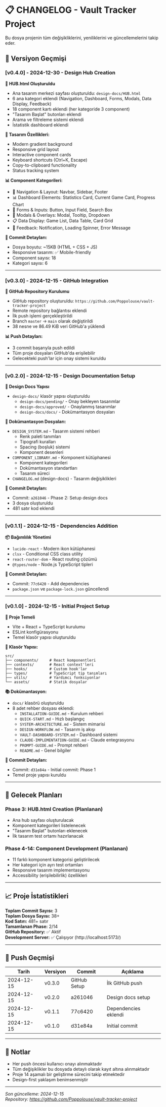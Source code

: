 # 📋 CHANGELOG - Vault Tracker Project

Bu dosya projenin tüm değişikliklerini, yeniliklerini ve güncellemelerini takip eder.

## 📅 Versiyon Geçmişi

### [v0.4.0] - 2024-12-30 - Design Hub Creation
**🎨 HUB.html Oluşturuldu**
- Ana tasarım merkezi sayfası oluşturuldu: `design-docs/HUB.html`
- 6 ana kategori eklendi (Navigation, Dashboard, Forms, Modals, Data Display, Feedback)
- 18 component kartı eklendi (her kategoride 3 component)
- "Tasarım Başlat" butonları eklendi
- Arama ve filtreleme sistemi eklendi
- İstatistik dashboard eklendi

**🎨 Tasarım Özellikleri:**
- Modern gradient background
- Responsive grid layout
- Interactive component cards
- Keyboard shortcuts (Ctrl+K, Escape)
- Copy-to-clipboard functionality
- Status tracking system

**📊 Component Kategorileri:**
- 🧭 Navigation & Layout: Navbar, Sidebar, Footer
- 📊 Dashboard Elements: Statistics Card, Current Game Card, Progress Chart
- 📝 Forms & Inputs: Button, Input Field, Search Box
- 🔲 Modals & Overlays: Modal, Tooltip, Dropdown
- 📋 Data Display: Game List, Data Table, Card Grid
- 💬 Feedback: Notification, Loading Spinner, Error Message

**🔧 Commit Detayları:**
- Dosya boyutu: ~15KB (HTML + CSS + JS)
- Responsive tasarım: ✅ Mobile-friendly
- Component sayısı: 18
- Kategori sayısı: 6

---

### [v0.3.0] - 2024-12-15 - GitHub Integration
**🚀 GitHub Repository Kurulumu**
- GitHub repository oluşturuldu: `https://github.com/Poppolouse/vault-tracker-project`
- Remote repository bağlantısı eklendi
- İlk push işlemi gerçekleştirildi
- Branch `master` → `main` olarak değiştirildi
- 38 nesne ve 86.49 KiB veri GitHub'a yüklendi

**📊 Push Detayları:**
- 3 commit başarıyla push edildi
- Tüm proje dosyaları GitHub'da erişilebilir
- Gelecekteki push'lar için onay sistemi kuruldu

---

### [v0.2.0] - 2024-12-15 - Design Documentation Setup
**📁 Design Docs Yapısı**
- `design-docs/` klasör yapısı oluşturuldu
  - `design-docs/pending/` - Onay bekleyen tasarımlar
  - `design-docs/approved/` - Onaylanmış tasarımlar  
  - `design-docs/docs/` - Dokümantasyon dosyaları

**📄 Dokümantasyon Dosyaları:**
- `DESIGN_SYSTEM.md` - Tasarım sistemi rehberi
  - Renk paleti tanımları
  - Tipografi kuralları
  - Spacing (boşluk) sistemi
  - Komponent desenleri
- `COMPONENT_LIBRARY.md` - Komponent kütüphanesi
  - Komponent kategorileri
  - Dokümantasyon standartları
  - Tasarım süreci
- `CHANGELOG.md` (design-docs) - Tasarım değişiklikleri

**🔧 Commit Detayları:**
- Commit: `a261046` - Phase 2: Setup design docs
- 3 dosya oluşturuldu
- 481 satır kod eklendi

---

### [v0.1.1] - 2024-12-15 - Dependencies Addition
**📦 Bağımlılık Yönetimi**
- `lucide-react` - Modern ikon kütüphanesi
- `clsx` - Conditional CSS class utility
- `react-router-dom` - React routing çözümü
- `@types/node` - Node.js TypeScript tipleri

**🔧 Commit Detayları:**
- Commit: `77c6420` - Add dependencies
- `package.json` ve `package-lock.json` güncellendi

---

### [v0.1.0] - 2024-12-15 - Initial Project Setup
**🎯 Proje Temeli**
- Vite + React + TypeScript kurulumu
- ESLint konfigürasyonu
- Temel klasör yapısı oluşturuldu

**📁 Klasör Yapısı:**
```
src/
├── components/     # React komponentleri
├── contexts/       # React context'leri
├── hooks/          # Custom hook'lar
├── types/          # TypeScript tip tanımları
├── utils/          # Yardımcı fonksiyonlar
└── assets/         # Statik dosyalar
```

**📚 Dokümantasyon:**
- `docs/` klasörü oluşturuldu
- 8 adet rehber dosyası eklendi:
  - `INSTALLATION-GUIDE.md` - Kurulum rehberi
  - `QUICK-START.md` - Hızlı başlangıç
  - `SYSTEM-ARCHITECTURE.md` - Sistem mimarisi
  - `DESIGN-WORKFLOW.md` - Tasarım iş akışı
  - `VAULT-DASHBOARD-SYSTEM.md` - Dashboard sistemi
  - `CLAUDE-IMPLEMENTATION-GUIDE.md` - Claude entegrasyonu
  - `PROMPT-GUIDE.md` - Prompt rehberi
  - `README.md` - Genel bilgiler

**🔧 Commit Detayları:**
- Commit: `d31e84a` - Initial commit: Phase 1
- Temel proje yapısı kuruldu

---

## 🎯 Gelecek Planları

### Phase 3: HUB.html Creation (Planlanan)
- Ana hub sayfası oluşturulacak
- Komponent kategorileri listelenecek
- "Tasarım Başlat" butonları eklenecek
- İlk tasarım test ortamı hazırlanacak

### Phase 4-14: Component Development (Planlanan)
- 11 farklı komponent kategorisi geliştirilecek
- Her kategori için ayrı test ortamları
- Responsive tasarım implementasyonu
- Accessibility (erişilebilirlik) özellikleri

---

## 📈 Proje İstatistikleri

**Toplam Commit Sayısı:** 3  
**Toplam Dosya Sayısı:** 38+  
**Kod Satırı:** 481+ satır  
**Tamamlanan Phase:** 2/14  
**GitHub Repository:** ✅ Aktif  
**Development Server:** ✅ Çalışıyor (http://localhost:5173/)

---

## 🔄 Push Geçmişi

| Tarih | Versiyon | Commit | Açıklama |
|-------|----------|--------|----------|
| 2024-12-15 | v0.3.0 | GitHub Setup | İlk GitHub push |
| 2024-12-15 | v0.2.0 | a261046 | Design docs setup |
| 2024-12-15 | v0.1.1 | 77c6420 | Dependencies eklendi |
| 2024-12-15 | v0.1.0 | d31e84a | Initial commit |

---

## 📝 Notlar

- Her push öncesi kullanıcı onayı alınmaktadır
- Tüm değişiklikler bu dosyada detaylı olarak kayıt altına alınmaktadır
- Proje 14 aşamalı bir geliştirme sürecini takip etmektedir
- Design-first yaklaşım benimsenmiştir

---

*Son güncelleme: 2024-12-15*  
*Repository: https://github.com/Poppolouse/vault-tracker-project*